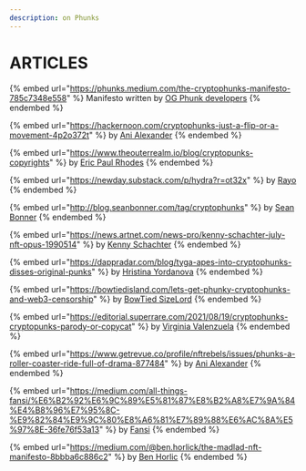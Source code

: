 ```yaml
---
description: on Phunks
---
```


# ARTICLES

{% embed url="https://phunks.medium.com/the-cryptophunks-manifesto-785c7348e558" %}
Manifesto written by [OG Phunk developers](https://twitter.com/CryptoPhunks)
{% endembed %}

{% embed url="https://hackernoon.com/cryptophunks-just-a-flip-or-a-movement-4p2o372t" %}
by [Ani Alexander](https://twitter.com/NFTrebels)
{% endembed %}

{% embed url="https://www.theouterrealm.io/blog/cryptopunks-copyrights" %}
by [Eric Paul Rhodes](https://www.theouterrealm.io/blog?author=563694eee4b0767213f9b7fc)
{% endembed %}

{% embed url="https://newday.substack.com/p/hydra?r=ot32x" %}
by [Rayo](https://twitter.com/sharkdao)
{% endembed %}

{% embed url="http://blog.seanbonner.com/tag/cryptophunks" %}
by [Sean Bonner](https://twitter.com/seanbonner)
{% endembed %}

{% embed url="https://news.artnet.com/news-pro/kenny-schachter-july-nft-opus-1990514" %}
by [Kenny Schachter](https://twitter.com/kennyschac)
{% endembed %}

{% embed url="https://dappradar.com/blog/tyga-apes-into-cryptophunks-disses-original-punks" %}
by [Hristina Yordanova](https://dappradar.com/blog/author/hristina-yordanova)
{% endembed %}

{% embed url="https://bowtiedisland.com/lets-get-phunky-cryptophunks-and-web3-censorship" %}
by [BowTied SizeLord](https://bowtiedisland.com/author/bowtiedsizelord/)
{% endembed %}

{% embed url="https://editorial.superrare.com/2021/08/19/cryptophunks-cryptopunks-parody-or-copycat" %}
by [Virginia Valenzuela](https://twitter.com/vinnythesnail)
{% endembed %}

{% embed url="https://www.getrevue.co/profile/nftrebels/issues/phunks-a-roller-coaster-ride-full-of-drama-877484" %}
by [Ani Alexander](https://www.getrevue.co/profile/nftrebels)
{% endembed %}

{% embed url="https://medium.com/all-things-fansi/%E6%B2%92%E6%9C%89%E5%81%87%E8%B2%A8%E7%9A%84%E4%B8%96%E7%95%8C-%E9%82%84%E9%9C%80%E8%A6%81%E7%89%88%E6%AC%8A%E5%97%8E-36fe76f53a13" %}
by [Fansi](https://medium.com/@fansime?source=post\_page-----36fe76f53a13-----------------------------------)
{% endembed %}

{% embed url="https://medium.com/@ben.horlick/the-madlad-nft-manifesto-8bbba6c886c2" %}
by [Ben Horlic](https://twitter.com/mavsfan0041)
{% endembed %}
